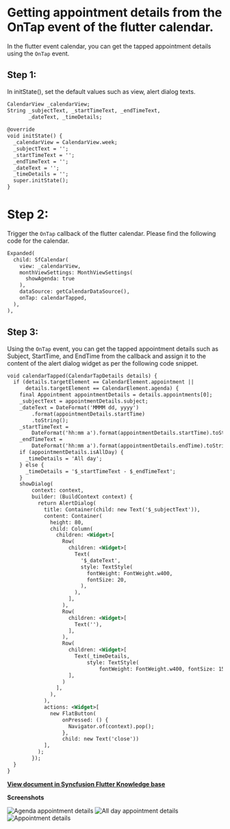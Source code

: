 
# Getting appointment details from the OnTap event of the flutter calendar.
In the flutter event calendar, you can get the tapped appointment details using the `OnTap` event.

## Step 1:
In initState(), set the default values such as view, alert dialog texts.

```xml
CalendarView _calendarView;
String _subjectText, _startTimeText, _endTimeText,
       _dateText, _timeDetails;
 
@override
void initState() {
  _calendarView = CalendarView.week;
  _subjectText = '';
  _startTimeText = '';
  _endTimeText = '';
  _dateText = '';
  _timeDetails = '';
  super.initState();
}
```
 

# Step 2:
Trigger the `OnTap` callback of the flutter calendar. Please find the following code for the calendar.
```xml
Expanded(
  child: SfCalendar(
    view: _calendarView,
    monthViewSettings: MonthViewSettings(
      showAgenda: true
    ),
    dataSource: getCalendarDataSource(),
    onTap: calendarTapped,
  ),
),
```
 

## Step 3:
Using the `OnTap` event, you can get the tapped appointment details such as Subject, StartTime, and EndTime from the callback and assign it to the content of the alert dialog widget as per the following code snippet.
```xml
void calendarTapped(CalendarTapDetails details) {
  if (details.targetElement == CalendarElement.appointment ||
      details.targetElement == CalendarElement.agenda) {
    final Appointment appointmentDetails = details.appointments[0];
    _subjectText = appointmentDetails.subject;
    _dateText = DateFormat('MMMM dd, yyyy')
        .format(appointmentDetails.startTime)
        .toString();
    _startTimeText =
        DateFormat('hh:mm a').format(appointmentDetails.startTime).toString();
    _endTimeText =
        DateFormat('hh:mm a').format(appointmentDetails.endTime).toString();
    if (appointmentDetails.isAllDay) {
      _timeDetails = 'All day';
    } else {
      _timeDetails = '$_startTimeText - $_endTimeText';
    }
    showDialog(
        context: context,
        builder: (BuildContext context) {
          return AlertDialog(
            title: Container(child: new Text('$_subjectText')),
            content: Container(
              height: 80,
              child: Column(
                children: <Widget>[
                  Row(
                    children: <Widget>[
                      Text(
                        '$_dateText',
                        style: TextStyle(
                          fontWeight: FontWeight.w400,
                          fontSize: 20,
                        ),
                      ),
                    ],
                  ),
                  Row(
                    children: <Widget>[
                      Text(''),
                    ],
                  ),
                  Row(
                    children: <Widget>[
                      Text(_timeDetails,
                          style: TextStyle(
                              fontWeight: FontWeight.w400, fontSize: 15)),
                    ],
                  )
                ],
              ),
            ),
            actions: <Widget>[
              new FlatButton(
                  onPressed: () {
                    Navigator.of(context).pop();
                  },
                  child: new Text('close'))
            ],
          );
        });
  }
}
```
**[View document in Syncfusion Flutter Knowledge base](https://www.syncfusion.com/kb/10999/how-to-get-appointment-details-from-the-ontap-event-of-the-flutter-event-calendar)**

**Screenshots**

![Agenda appointment details](http://www.syncfusion.com/uploads/user/kb/flut/flut-669/flut-669_img2.jpeg)
![All day appointment details](http://www.syncfusion.com/uploads/user/kb/flut/flut-669/flut-669_img3.jpeg)
![Appointment details](http://www.syncfusion.com/uploads/user/kb/flut/flut-669/flut-669_img4.jpeg)
